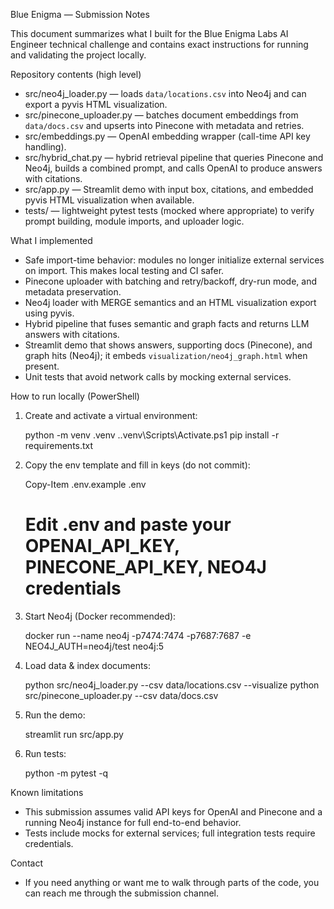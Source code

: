 Blue Enigma — Submission Notes

This document summarizes what I built for the Blue Enigma Labs AI Engineer technical challenge and contains exact instructions for running and validating the project locally.

Repository contents (high level)
- src/neo4j_loader.py — loads `data/locations.csv` into Neo4j and can export a pyvis HTML visualization.
- src/pinecone_uploader.py — batches document embeddings from `data/docs.csv` and upserts into Pinecone with metadata and retries.
- src/embeddings.py — OpenAI embedding wrapper (call-time API key handling).
- src/hybrid_chat.py — hybrid retrieval pipeline that queries Pinecone and Neo4j, builds a combined prompt, and calls OpenAI to produce answers with citations.
- src/app.py — Streamlit demo with input box, citations, and embedded pyvis HTML visualization when available.
- tests/ — lightweight pytest tests (mocked where appropriate) to verify prompt building, module imports, and uploader logic.

What I implemented
- Safe import-time behavior: modules no longer initialize external services on import. This makes local testing and CI safer.
- Pinecone uploader with batching and retry/backoff, dry-run mode, and metadata preservation.
- Neo4j loader with MERGE semantics and an HTML visualization export using pyvis.
- Hybrid pipeline that fuses semantic and graph facts and returns LLM answers with citations.
- Streamlit demo that shows answers, supporting docs (Pinecone), and graph hits (Neo4j); it embeds `visualization/neo4j_graph.html` when present.
- Unit tests that avoid network calls by mocking external services.

How to run locally (PowerShell)
1. Create and activate a virtual environment:

   python -m venv .venv
   .\.venv\Scripts\Activate.ps1
   pip install -r requirements.txt

2. Copy the env template and fill in keys (do not commit):

   Copy-Item .env.example .env
   # Edit .env and paste your OPENAI_API_KEY, PINECONE_API_KEY, NEO4J credentials

3. Start Neo4j (Docker recommended):

   docker run --name neo4j -p7474:7474 -p7687:7687 -e NEO4J_AUTH=neo4j/test neo4j:5

4. Load data & index documents:

   python src/neo4j_loader.py --csv data/locations.csv --visualize
   python src/pinecone_uploader.py --csv data/docs.csv

5. Run the demo:

   streamlit run src/app.py

6. Run tests:

   python -m pytest -q

Known limitations
- This submission assumes valid API keys for OpenAI and Pinecone and a running Neo4j instance for full end-to-end behavior.
- Tests include mocks for external services; full integration tests require credentials.

Contact
- If you need anything or want me to walk through parts of the code, you can reach me through the submission channel.
